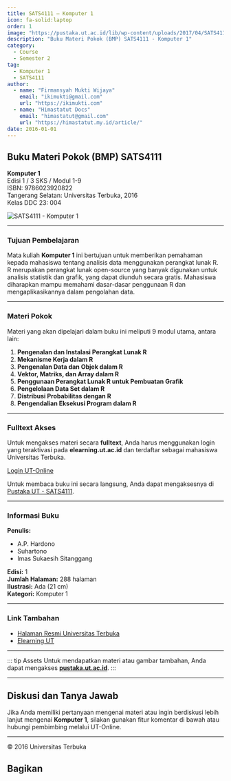```yaml
--- 
title: SATS4111 – Komputer 1
icon: fa-solid:laptop
order: 1
image: "https://pustaka.ut.ac.id/lib/wp-content/uploads/2017/04/SATS4111-1.jpg"
description: "Buku Materi Pokok (BMP) SATS4111 - Komputer 1"
category:
  - Course
  - Semester 2
tag:
  - Komputer 1
  - SATS4111
author:
  - name: "Firmansyah Mukti Wijaya"
    email: "ikimukti@gmail.com"
    url: "https://ikimukti.com"
  - name: "Himastatut Docs"
    email: "himastatut@gmail.com"
    url: "https://himastatut.my.id/article/"
date: 2016-01-01
--- 
```


## Buku Materi Pokok (BMP) SATS4111

**Komputer 1**  
Edisi 1 / 3 SKS / Modul 1-9  
ISBN: 9786023920822  
Tangerang Selatan: Universitas Terbuka, 2016  
Kelas DDC 23: 004  

![SATS4111 - Komputer 1](https://pustaka.ut.ac.id/lib/wp-content/uploads/2017/04/SATS4111-1.jpg)

--- 

### Tujuan Pembelajaran

Mata kuliah **Komputer 1** ini bertujuan untuk memberikan pemahaman kepada mahasiswa tentang analisis data menggunakan perangkat lunak R. R merupakan perangkat lunak open-source yang banyak digunakan untuk analisis statistik dan grafik, yang dapat diunduh secara gratis. Mahasiswa diharapkan mampu memahami dasar-dasar penggunaan R dan mengaplikasikannya dalam pengolahan data.

--- 

### Materi Pokok

Materi yang akan dipelajari dalam buku ini meliputi 9 modul utama, antara lain:

1. **Pengenalan dan Instalasi Perangkat Lunak R**
2. **Mekanisme Kerja dalam R**
3. **Pengenalan Data dan Objek dalam R**
4. **Vektor, Matriks, dan Array dalam R**
5. **Penggunaan Perangkat Lunak R untuk Pembuatan Grafik**
6. **Pengelolaan Data Set dalam R**
7. **Distribusi Probabilitas dengan R**
8. **Pengendalian Eksekusi Program dalam R**

--- 

### Fulltext Akses

Untuk mengakses materi secara **fulltext**, Anda harus menggunakan login yang teraktivasi pada **elearning.ut.ac.id** dan terdaftar sebagai mahasiswa Universitas Terbuka.

[Login UT-Online](http://elearning.ut.ac.id)

Untuk membaca buku ini secara langsung, Anda dapat mengaksesnya di [Pustaka UT - SATS4111](https://pustaka.ut.ac.id/lib/sats4111-komputer-1/).

--- 

### Informasi Buku

**Penulis:**
- A.P. Hardono
- Suhartono
- Imas Sukaesih Sitanggang

**Edisi:** 1  
**Jumlah Halaman:** 288 halaman  
**Ilustrasi:** Ada (21 cm)  
**Kategori:** Komputer 1  

--- 

### Link Tambahan

- [Halaman Resmi Universitas Terbuka](https://www.ut.ac.id)
- [Elearning UT](http://elearning.ut.ac.id)

--- 

::: tip Assets
Untuk mendapatkan materi atau gambar tambahan, Anda dapat mengakses **[pustaka.ut.ac.id](https://pustaka.ut.ac.id)**.
:::

--- 

## Diskusi dan Tanya Jawab

Jika Anda memiliki pertanyaan mengenai materi atau ingin berdiskusi lebih lanjut mengenai **Komputer 1**, silakan gunakan fitur komentar di bawah atau hubungi pembimbing melalui UT-Online.

--- 

<footer>
  <p>© 2016 Universitas Terbuka</p>
</footer>


## Bagikan
<Share colorful />
<GitContributors />
<GitChangelog />